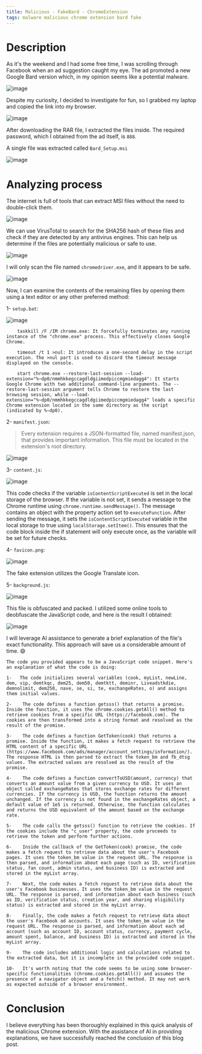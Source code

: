 ```yaml
---
title: Malicious - FakeBard - ChromeExtension
tags: malware malicious chrome extension bard fake
---
```


# Description

As it's the weekend and I had some free time, I was scrolling through Facebook when an ad suggestion caught my eye. The ad promoted a new Google Bard version which, in my opinion seems like a potential malware.

![image](https://github.com/ab2pentest/ab2pentest.github.io/assets/84577967/be073e8d-0765-41f7-8e65-f84e872f1ce1)

Despite my curiosity, I decided to investigate for fun, so I grabbed my laptop and copied the link into my browser.

![image](https://github.com/ab2pentest/ab2pentest.github.io/assets/84577967/46688f27-26d7-4d3a-9a22-03760695f729)

After downloading the RAR file, I extracted the files inside. The required password, which I obtained from the ad itself, is `888`.

A single file was extracted called `Bard_Setup.msi`

![image](https://github.com/ab2pentest/ab2pentest.github.io/assets/84577967/158c2480-b52e-4b35-a1fa-4d0f4f3d4551)

# Analyzing process

The internet is full of tools that can extract MSI files without the need to double-click them.

![image](https://github.com/ab2pentest/ab2pentest.github.io/assets/84577967/240aa5b2-d81e-4e2a-a3a6-47076ed90072)

We can use VirusTotal to search for the SHA256 hash of these files and check if they are detected by any antivirus engines.
This can help us determine if the files are potentially malicious or safe to use.

![image](https://github.com/ab2pentest/ab2pentest.github.io/assets/84577967/910127b3-2abc-4111-9568-8072bac361cd)

I will only scan the file named `chromedriver.exe`, and it appears to be safe.

![image](https://github.com/ab2pentest/ab2pentest.github.io/assets/84577967/f88b42ca-0004-4a77-a960-4581ba4f732f)

Now, I can examine the contents of the remaining files by opening them using a text editor or any other preferred method:

1- `setup.bat`:

![image](https://github.com/ab2pentest/ab2pentest.github.io/assets/84577967/3c0ec32f-24da-4522-949c-f7be6bdbe1c1)

```
    taskkill /F /IM chrome.exe: It forcefully terminates any running instance of the "chrome.exe" process. This effectively closes Google Chrome.

    timeout /t 1 >nul: It introduces a one-second delay in the script execution. The >nul part is used to discard the timeout message displayed on the console.

    start chrome.exe --restore-last-session --load-extension="%~dp0/nmmhkkegccagdldgiimedpiccmgmiedagg4": It starts Google Chrome with two additional command-line arguments. The --restore-last-session argument tells Chrome to restore the last browsing session, while --load-extension="%~dp0/nmmhkkegccagdldgiimedpiccmgmiedagg4" loads a specific Chrome extension located in the same directory as the script (indicated by %~dp0).
```

2- `manifest.json`:

> Every extension requires a JSON-formatted file, named manifest.json, that provides important information. This file must be located in the extension's root directory.

![image](https://github.com/ab2pentest/ab2pentest.github.io/assets/84577967/280d12e2-7545-419b-b83b-9f8032e7ef3a)

3- `content.js`:

![image](https://github.com/ab2pentest/ab2pentest.github.io/assets/84577967/c7b4f604-3c2f-4cfe-9c30-d3aa32505dc0)

This code checks if the variable `isContentScriptExecuted` is set in the local storage of the browser.
If the variable is not set, it sends a message to the Chrome runtime using `chrome.runtime.sendMessage()`.
The message contains an object with the property action set to `executeFunction`.
After sending the message, it sets the `isContentScriptExecuted` variable in the local storage to true using `localStorage.setItem()`.
This ensures that the code block inside the if statement will only execute once, as the variable will be set for future checks.

4- `favicon.png`:

![image](https://github.com/ab2pentest/ab2pentest.github.io/assets/84577967/64b594ea-3491-4840-b5b8-40b5d75c9a7f)

The fake extension utilizes the Google Translate icon.

5- `background.js`:

![image](https://github.com/ab2pentest/ab2pentest.github.io/assets/84577967/f5d9f4ee-c54d-4d3a-8b0e-916793a6f42c)

This file is obfuscated and packed. I utilized some online tools to deobfuscate the JavaScript code, and here is the result I obtained:

![image](https://github.com/ab2pentest/ab2pentest.github.io/assets/84577967/721c12ff-b351-443c-b742-7abb967fdc95)

I will leverage AI assistance to generate a brief explanation of the file's exact functionality. This approach will save us a considerable amount of time. 😄

```
The code you provided appears to be a JavaScript code snippet. Here's an explanation of what the code is doing:

1-   The code initializes several variables (cook, myList, newLine, dem, vip, demtkqc, dem25, dem50, demtktt, deminr, Liveadstkdie, demnolimit, dem250, nave, se, si, te, exchangeRates, o) and assigns them initial values.

2-    The code defines a function getsss() that returns a promise. Inside the function, it uses the chrome.cookies.getAll() method to retrieve cookies from a specific URL (https://facebook.com). The cookies are then transformed into a string format and resolved as the result of the promise.

3-    The code defines a function GetToken(cook) that returns a promise. Inside the function, it makes a fetch request to retrieve the HTML content of a specific URL (https://www.facebook.com/ads/manager/account_settings/information/). The response HTML is then parsed to extract the token_bm and fb_dtsg values. The extracted values are resolved as the result of the promise.

4-    The code defines a function convertToUSD(amount, currency) that converts an amount value from a given currency to USD. It uses an object called exchangeRates that stores exchange rates for different currencies. If the currency is USD, the function returns the amount unchanged. If the currency is not found in the exchangeRates object, a default value of 1e5 is returned. Otherwise, the function calculates and returns the USD equivalent of the amount based on the exchange rate.

5-    The code calls the getsss() function to retrieve the cookies. If the cookies include the "c_user" property, the code proceeds to retrieve the token and perform further actions.

6-    Inside the callback of the GetToken(cook) promise, the code makes a fetch request to retrieve data about the user's Facebook pages. It uses the token_bm value in the request URL. The response is then parsed, and information about each page (such as ID, verification status, fan count, admin status, and business ID) is extracted and stored in the myList array.

7-    Next, the code makes a fetch request to retrieve data about the user's Facebook businesses. It uses the token_bm value in the request URL. The response is parsed, and information about each business (such as ID, verification status, creation year, and sharing eligibility status) is extracted and stored in the myList array.

8-    Finally, the code makes a fetch request to retrieve data about the user's Facebook ad accounts. It uses the token_bm value in the request URL. The response is parsed, and information about each ad account (such as account ID, account status, currency, payment cycle, amount spent, balance, and business ID) is extracted and stored in the myList array.

9-    The code includes additional logic and calculations related to the extracted data, but it is incomplete in the provided code snippet.

10-   It's worth noting that the code seems to be using some browser-specific functionalities (chrome.cookies.getAll()) and assumes the presence of a navigator object and a fetch() method. It may not work as expected outside of a browser environment.
```

# Conclusion

I believe everything has been thoroughly explained in this quick analysis of the malicious Chrome extension. With the assistance of AI in providing explanations, we have successfully reached the conclusion of this blog post.
